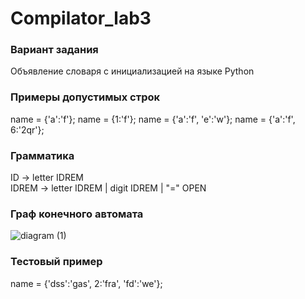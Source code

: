 # Compilator_lab3
### Вариант задания
Объявление словаря с инициализацией на языке Python

### Примеры допустимых строк
name = {'a':'f'};
name = {1:'f'};
name = {'a':'f', 'e':'w'};
name = {'a':'f', 6:'2qr'};

### Грамматика
ID -> letter IDREM<br>
IDREM -> letter IDREM | digit IDREM | "=" OPEN<br>



### Граф конечного автомата
![diagram (1)](https://github.com/imploCBA/Compilator_lab3/assets/60794005/19bdf180-ed70-4e64-bbe1-bd872a922c17)


### Тестовый пример
name = {'dss':'gas', 2:'fra', 'fd':'we'};
